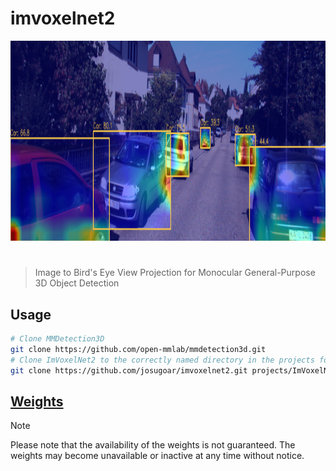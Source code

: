 # imvoxelnet2

<p align="center">
  <img src="assets/imvoxelnet2.png" alt="imvoxelnet2" width="1280" height="320" />
</p>

<h1></h1>

> Image to Bird's Eye View Projection for Monocular General-Purpose 3D Object Detection

## Usage

```sh
# Clone MMDetection3D
git clone https://github.com/open-mmlab/mmdetection3d.git
# Clone ImVoxelNet2 to the correctly named directory in the projects folder
git clone https://github.com/josugoar/imvoxelnet2.git projects/ImVoxelNet2
```

## [Weights](https://drive.google.com/drive/folders/1ce1w8c4vzSpj-GNz3PPrfdEepjvrQQDm?usp=sharing)

> [!NOTE]  
> Please note that the availability of the weights is not guaranteed. The weights may become unavailable or inactive at any time without notice.
